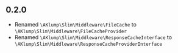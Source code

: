 ## 0.2.0

* Renamed `\AKlump\Slim\Middleware\FileCache` to `\AKlump\Slim\Middleware\FileCacheProvider`
* Renamed `\AKlump\Slim\Middleware\ResponseCacheInterface` to `\AKlump\Slim\Middleware\ResponseCacheProviderInterface`
